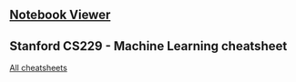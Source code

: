 
## [Notebook Viewer](https://nbviewer.jupyter.org/github/dangkhoadl/my-Machine-Learning/tree/master/)

## Stanford CS229 - Machine Learning cheatsheet
[All cheatsheets](https://stanford.edu/~shervine/teaching/cs-229.html?fbclid=IwAR3KB2glX0CAkpwVVWMClX4VcWvADQrY-NmtwqNukpVL8AZ0xik7-57-rcU)
